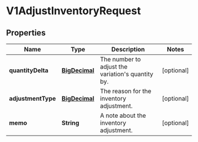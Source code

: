 
# V1AdjustInventoryRequest

## Properties
Name | Type | Description | Notes
------------ | ------------- | ------------- | -------------
**quantityDelta** | [**BigDecimal**](BigDecimal.md) | The number to adjust the variation&#39;s quantity by. |  [optional]
**adjustmentType** | [**BigDecimal**](BigDecimal.md) | The reason for the inventory adjustment. |  [optional]
**memo** | **String** | A note about the inventory adjustment. |  [optional]



